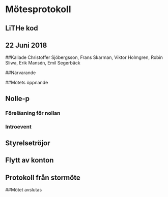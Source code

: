 # Mötesprotokoll

## LiTHe kod

## 22 Juni 2018

##Kallade
Christoffer Sjöbergsson, Frans Skarman, Viktor Holmgren, Robin Sliwa, Erik Mansén, Emil Segerbäck

##Närvarande

##Mötets öppnande

## Nolle-p

### Föreläsning för nollan

### Introevent

## Styrelsetröjor

## Flytt av konton

## Protokoll från stormöte

##Mötet avslutas

